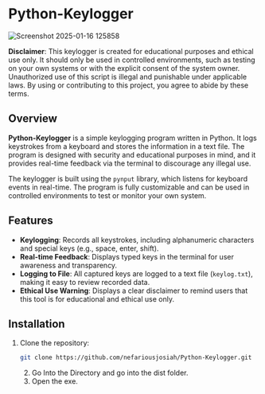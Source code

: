 # Python-Keylogger

![Screenshot 2025-01-16 125858](https://github.com/user-attachments/assets/10fdaf69-18c8-4afa-b1f2-c415667c8a44)


**Disclaimer**: This keylogger is created for educational purposes and ethical use only. It should only be used in controlled environments, such as testing on your own systems or with the explicit consent of the system owner. Unauthorized use of this script is illegal and punishable under applicable laws. By using or contributing to this project, you agree to abide by these terms.

## Overview

**Python-Keylogger** is a simple keylogging program written in Python. It logs keystrokes from a keyboard and stores the information in a text file. The program is designed with security and educational purposes in mind, and it provides real-time feedback via the terminal to discourage any illegal use. 

The keylogger is built using the `pynput` library, which listens for keyboard events in real-time. The program is fully customizable and can be used in controlled environments to test or monitor your own system.

## Features

- **Keylogging**: Records all keystrokes, including alphanumeric characters and special keys (e.g., space, enter, shift).
- **Real-time Feedback**: Displays typed keys in the terminal for user awareness and transparency.
- **Logging to File**: All captured keys are logged to a text file (`keylog.txt`), making it easy to review recorded data.
- **Ethical Use Warning**: Displays a clear disclaimer to remind users that this tool is for educational and ethical use only.

## Installation

1. Clone the repository:

   ```bash
   git clone https://github.com/nefariousjosiah/Python-Keylogger.git

   ```
   2. Go Into the Directory and go into the dist folder.
   3. Open the exe.

